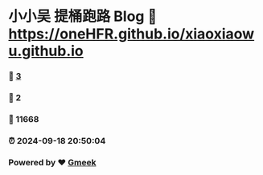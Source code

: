 # 小小吴 提桶跑路 Blog :link: https://oneHFR.github.io/xiaoxiaowu.github.io 
### :page_facing_up: [3](https://oneHFR.github.io/xiaoxiaowu.github.io/tag.html) 
### :speech_balloon: 2 
### :hibiscus: 11668 
### :alarm_clock: 2024-09-18 20:50:04 
### Powered by :heart: [Gmeek](https://github.com/Meekdai/Gmeek)
